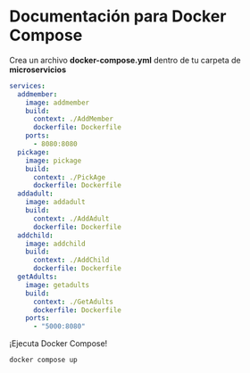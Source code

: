 # Documentación para Docker Compose

Crea un archivo **docker-compose.yml** dentro de tu carpeta de **microservicios**

```yml
services:
  addmember:
    image: addmember
    build:
      context: ./AddMember
      dockerfile: Dockerfile
    ports:
      - 8080:8080
  pickage:
    image: pickage
    build:
      context: ./PickAge
      dockerfile: Dockerfile
  addadult:
    image: addadult
    build:
      context: ./AddAdult
      dockerfile: Dockerfile
  addchild:
    image: addchild
    build:
      context: ./AddChild
      dockerfile: Dockerfile
  getAdults:
    image: getadults
    build:
      context: ./GetAdults
      dockerfile: Dockerfile
    ports:
      - "5000:8080"
```

¡Ejecuta Docker Compose!

```bash
docker compose up
```
